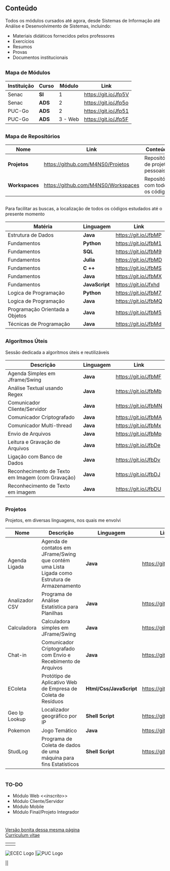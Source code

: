 ## Conteúdo

Todos os módulos cursados até agora, desde Sistemas de Informação até Análise e Desenvolvimento de Sistemas, incluindo:

  + Materiais didáticos fornecidos pelos professores
  + Exercícios
  + Resumos
  + Provas
  + Documentos institucionais

##

### Mapa de Módulos

| Instituição | Curso   | Módulo | Link                 |
| ----------- | ------- | ------ | -------------------- |
| Senac       | **SI**  | 1      | https://git.io/Jfp5V |
| Senac       | **ADS** | 2      | https://git.io/Jfp5o |
| PUC-Go      | **ADS** | 2      |https://git.io/Jfp51  |
| PUC-Go      | **ADS** | 3 - Web|https://git.io/Jfp5F  |

##

### Mapa de Repositórios

| Nome           | Link                                | Conteúdo                         |
| -------------- | ----------------------------------- | -------------------------------- |
| **Projetos**   | https://github.com/M4NS0/Projetos   | Repositório de projetos pessoais |
| **Workspaces** | https://github.com/M4NS0/Workspaces | Repositório com todos os códigos |

##

Para facilitar as buscas, a localização de todos os códigos estudados até o presente momento 

| Matéria                         | Linguagem      | Link                 |
| ------------------------------- | -------------- | -------------------- |
| Estrutura de Dados              | **Java**       | https://git.io/JfbMP |
| Fundamentos                     | **Python**     | https://git.io/JfbM1 |
| Fundamentos                     | **SQL**        | https://git.io/JfbM9 |
| Fundamentos                     | **Julia**      | https://git.io/JfbMD |
| Fundamentos                     | **C ++**       | https://git.io/JfbMS |
| Fundamentos                     | **Java**       | https://git.io/JfbMX |
| Fundamentos                     | **JavaScript** | https://git.io/Jfxhd |
| Logica de Programação           | **Python**     | https://git.io/JfbM7 |
| Logica de Programação           | **Java**       | https://git.io/JfbMQ |
| Programação Orientada a Objetos | **Java**       | https://git.io/JfbM5 |
| Técnicas de Programação         | **Java**       | https://git.io/JfbMd |

##

### Algorítmos Úteis

Sessão dedicada a algorítmos úteis e reutilizáveis

| Descrição                                        | Linguagem | Link                 |
| ------------------------------------------------ | --------- | -------------------- |
| Agenda Simples em Jframe/Swing                   | **Java**  | https://git.io/JfbMF |
| Análise Textual usando Regex                     | **Java**  | https://git.io/JfbMb |
| Comunicador Cliente/Servidor                     | **Java**  | https://git.io/JfbMN |
| Comunicador Criptografado                        | **Java**  | https://git.io/JfbMA |
| Comunicador Multi-thread                         | **Java**  | https://git.io/JfbMx |
| Envio de Arquivos                                | **Java**  | https://git.io/JfbMp |
| Leitura e Gravação de Arquivos                   | **Java**  | https://git.io/JfbDe |
| Ligação com Banco de Dados                       | **Java**  | https://git.io/JfbDv |
| Reconhecimento de Texto em Imagem (com Gravação) | **Java**  | https://git.io/JfbDJ |
| Reconhecimento de Texto em imagem                | **Java**  | https://git.io/JfbDU |

##

### Projetos 

Projetos, em diversas linguagens, nos quais me envolvi

| Nome           | Descrição                                                                                      | Linguagem               | Link                 |
| -------------- | ---------------------------------------------------------------------------------------------- | ----------------------- | -------------------- |
| Agenda Ligada  | Agenda de contatos em JFrame/Swing que contém uma Lista Ligada como Estrutura de Armazenamento | **Java**                | https://git.io/JfbDk |
| Analizador CSV | Programa de Análise Estatística para Planilhas                                                 | **Java**                | https://git.io/JfbDI |
| Calculadora    | Calculadora simples em JFrame/Swing                                                            | **Java**                | https://git.io/JfbDL |
| Chat-in        | Comunicador Criptografado com Envio e Recebimento de Arquivos                                  | **Java**                | https://git.io/JfbDt |
| EColeta        | Protótipo de Aplicativo Web de Empresa de Coleta de Resíduos                                   | **Html/Css/JavaScript** | https://git.io/JfbDq | 
| Geo Ip Lookup  | Localizador geográfico por IP                                                                  | **Shell Script**        | https://git.io/JfbDm |
| Pokemon        | Jogo Temático                                                                                  | **Java**                | https://git.io/JfbDY |
| StudLog        | Programa de Coleta de dados de uma máquina para fins Estatísticos                              | **Shell Script**        | https://git.io/JfbDO |


#


### TO-DO

 - Módulo Web  <<_inscrito_>> 
 - Módulo Cliente/Servidor
 - Módulo Mobile
 - Módulo Final/Projeto Integrador

#

[Versão bonita dessa mesma página](https://m4ns0.github.io/)  
[Curriculum vitae](https://)  

|     |     |
| --- | --- |
|     |

![ECEC Logo](https://github.com/M4NS0/Matriz.Curricular/blob/master/puc.jpg ) |![PUC Logo](https://github.com/M4NS0/Matriz.Curricular/blob/master/Ecec.png)

||
